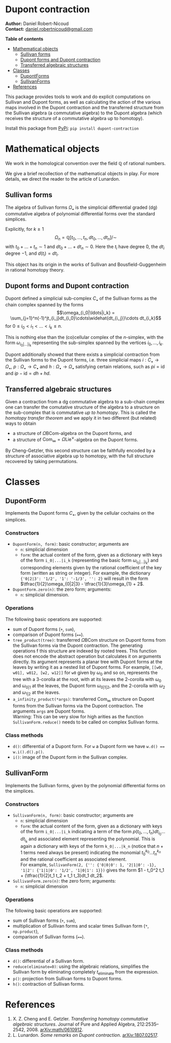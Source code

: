 # Dupont contraction

**Author:** Daniel Robert-Nicoud<br>
**Contact:** daniel.robertnicoud@gmail.com

**Table of contents**
* [Mathematical objects](#mathematicalobjects)
    * [Sullivan forms](#sullivanforms)
    * [Dupont forms and Dupont contraction](#dupontforms)
    * [Transferred algebraic structures](#transferredstructures)
* [Classes](#classes)
    * [DupontForms](#classdupont)
    * [SullivanForms](#classsullivan)
* [References](#references)

This package provides tools to work and do explicit computations on Sullivan and Dupont forms, as well as calculating the action of the various maps involved in the Dupont contraction and the transferred structure from the Sullivan algebra (a commutative algebra) to the Dupont algebra (which receives the structure of a commutative algebra up to homotopy).

Install this package from [PyPi](https://pypi.org/project/dupont-contraction/1.0.0/): `pip install dupont-contraction`

# Mathematical objects <a name="mathematicalobjects"></a>

We work in the homological convention over the field $\mathbb{Q}$ of rational numbers.

We give a brief recollection of the mathematical objects in play. For more
details, we direct the reader to the article of Lunardon.

## Sullivan forms <a name="sullivanforms"></a>

The algebra of Sullivan forms $\Omega_\bullet$ is the simplicial differential
graded (dg) commutative algebra of polynomial differential forms over the
standard simplices.

Explicitly, for $k\ge1$
$$\Omega_n = \mathbb{Q}[t_0, \ldots, t_n, dt_0,\ldots, dt_n]/\sim$$
with $t_0 + ... + t_n \sim 1$ and $dt_0 + ... + dt_n \sim 0$. Here the $t_i$
have degree $0$, the $dt_i$ degree $-1$, and $d(t_i) = dt_i$.

This object has its origin in the works of Sullivan and Bousfield-Guggenheim in
rational homotopy theory.

## Dupont forms and Dupont contraction <a name="dupontforms"></a>

Dupont defined a simplicial sub-complex $C_\bullet$ of the Sullivan forms as the chain
complex spanned by the forms
$$\omega_{i_0|\ldots|i_k} = \sum_{j=1}^n(-1)^jt_{i_j}dt_{i_0}\cdots\widehat{dt_{i_j}}\cdots dt_{i_k}$$
for $0\le i_0 < i_1 < \ldots < i_k \le n$.

This is nothing else than the (co)cellular complex of the $n$-simplex, with the
form $\omega_{i_0|\ldots|i_k}$ representing the sub-simplex spanned by the
vertices $i_0, \ldots, i_k$.

Dupont additionally showed that there exists a simplicial contraction from the
Sullivan forms to the Dupont forms, i.e. three simplicial maps
$i:C_\bullet\to\Omega_\bullet$, $p:\Omega_\bullet\to C_\bullet$ and
$h:\Omega_\bullet\to\Omega_\bullet$ satisfying certain relations, such as
$pi = \mathrm{id}$ and $ip - \mathrm{id} = dh + hd$.

## Transferred algebraic structures <a name="transferredstructures"></a>

Given a contraction from a dg commutative algebra to a sub-chain complex one can
transfer the comutative structure of the algebra to a structure on the sub-complex
that is commutative *up to homotopy*. This is called the *homotopy transfer theorem*
and we apply it in two different (but related) ways to obtain
* a structure of $\Omega\mathrm{BCom}$-algebra on the Dupont forms, and
* a structure of $\mathrm{Com}_\infty = \Omega\mathrm{Lie}^\vee$-algebra on the
Dupont forms.

By Cheng-Getzler, this second structure can be faithfully encoded by a structure
of associative algebra up to homotopy, with the full structure recovered by taking
permutations.

# Classes <a name="classes"></a>

## DupontForm <a name="classdupont"></a>

Implements the Dupont forms $C_\bullet$, given by the cellular cochains on the simplices.

### Constructors

* `DupontForm(n, form)`: basic constructor; arguments are
    * `n`: simplicial dimension
    * `form`: the actual content of the form, given as a dictionary with keys of the form `i_0|...|i_k` (representing the basic form $\omega_{i_0|...|i_k}$) and corresponding elements given by the rational coefficient of the key form (written as string or integer). For example, the dictionary `{'0|2|3': '1/2', '1': '-1/3', '': 2}` will result in the form $\tfrac{1}{2}\omega_{0|2|3} - \tfrac{1}{3}\omega_{1} + 2$.
* `DupontForm.zero(n)`: the zero form; arguments:
    * `n`: simplicial dimension.

### Operations

The following basic operations are supported:
* sum of Dupont forms (`+`, `sum`),
* comparison of Dupont forms (`==`).
* `tree_product(tree)`: transferred $\Omega\mathrm{BCom}$ structure on Dupont forms from the Sullivan forms via the Dupont contraction. The generating operations f this structure are indexed by rooted trees. This function does not encode the abstract operation but calculates it on arguments directly. Its argument represents a planar tree with Dupont forms at the leaves by writing it as a nested list of Dupont forms. For example, `[[w0, w01], w012, [w2, w12]]` for `w0` given by $\omega_0$ and so on, represents the tree with a 3-corolla at the root, with at its leaves the 2-corolla with $\omega_0$ and $\omega_{0|1}$ at the leaves, the Dupont form $\omega_{0|1|2}$, and the 2-corolla with $\omega_2$ and $\omega_{1|2}$ at the leaves.
* `a_infinity_product(*args)`: transferred $\mathrm{Com}_\infty$ structure on Dupont forms from the Sullivan forms via the Dupont contraction. The arguments `args` are Dupont forms.<br>Warning: This can be very slow for high arities as the function `SullivanForm.reduce()` needs to be called on complex Sullivan forms.

### Class methods

* `d()`: differential of a Dupont form. For `w` a Dupont form we have
`w.d() == w.i().d().p()`.
* `i()`: image of the Dupont form in the Sullivan complex.

## SullivanForm <a name="classsullivan"></a>

Implements the Sullivan forms, given by the polynomial differential forms on the simplices.

### Constructors

* `SullivanForm(n, form)`: basic constructor; arguments are
    * `n`: simplicial dimension
    * `form`: the actual content of the form, given as a dictionary with keys of the form `i_0|...|i_k` indicating a term of the form $p(t_0,\ldots,t_n)dt_{i_0}\ldots dt_{i_k}$ and associated element representing the polynomial. This is again a dictionary with keys of the form `k_0|...|k_n` (notice that $n+1$ terms need always be present) indicating the monomial $t_0^{k_0}\ldots t_n^{k_n}$ and the rational coefficient as associated element.<br>
    For example, `SullivanForm(2, {'': {'0|0|0': 1, '2|1|0': -1}, '1|2': {'1|1|0': '1/2', '1|0|1': 1}})` gives the form $1 - t_0^2 t_1 + (\tfrac{1}{2}t_1 t_2 + t_1 t_3)dt_1 dt_2$.
* `SullivanForm.zero(n)`: the zero form; arguments:
    * `n`: simplicial dimension

### Operations

The following basic operations are supported:
* sum of Sullivan forms (`+`, `sum`),
* multiplication of Sullivan forms and scalar times Sullivan form (`*`, `np.product`),
* comparison of Sullivan forms (`==`).

### Class methods

* `d()`: differential of a Sullivan form.
* `reduce(eliminate=0)`: using the algebraic relations, simplifies the Sullivan form by eliminating completely $t_{\text{eliminate}}$ from the expression.
* `p()`: projection from Sullivan forms to Dupont forms.
* `h()`: contraction of Sullivan forms.

# References <a name="references"></a>

1. X. Z. Cheng and E. Getzler. <i>Transferring homotopy commutative algebraic structures</i>. Journal of Pure and Applied Algebra, 212:2535–2542, 2008. [arXiv:math/0610912](https://arxiv.org/pdf/math/0610912.pdf).
2. L. Lunardon. <i>Some remarks on Dupont contraction</i>. [arXiv:1807.02517](https://arxiv.org/pdf/1807.02517.pdf).
